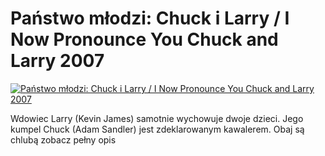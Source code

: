 Państwo młodzi: Chuck i Larry / I Now Pronounce You Chuck and Larry 2007 
=============
[![Państwo młodzi: Chuck i Larry / I Now Pronounce You Chuck and Larry 2007 ](http://vidos.pl/images/player.gif)](http://vidos.pl/panstwo-mlodzi-chuck-i-larry-i-now-pronounce-you-chuck-and-larry-2007)

 Wdowiec Larry (Kevin James) samotnie wychowuje dwoje dzieci. Jego kumpel Chuck (Adam Sandler) jest zdeklarowanym kawalerem. Obaj są chlubą zobacz pełny opis
